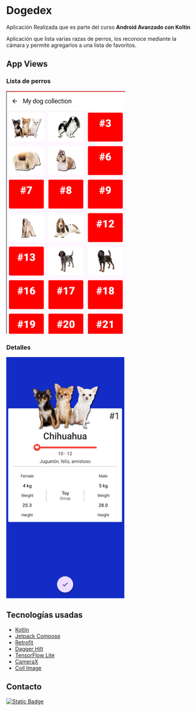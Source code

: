 # Dogedex

Aplicación Realizada que es parte del curso **Android Avanzado con Koltin**

Aplicación que lista varias razas de perros, los reconoce mediante la cámara y permite agregarlos a una lista de favoritos.



## App Views
### Lista de perros
![List Screen](/imagenes/DogListScreen.png "DogListScreen")

### Detalles 
![Detail Screen](/imagenes/DogDetailScreen.png "DogDetailScreen")

## Tecnologías usadas
- [Kotlin](https://kotlinlang.org/)
- [Jetpack Compose](https://developer.android.com/compose)
- [Retrofit](https://square.github.io/retrofit/)
- [Dagger Hilt](https://dagger.dev/hilt/)
- [TensorFlow Lite](https://blog.tensorflow.org/)
- [CameraX](https://developer.android.com/media/camera/camerax)
- [Coil Image](https://coil-kt.github.io/coil/)
## Contacto
[![Static Badge](https://img.shields.io/badge/Hern%C3%A1n%20Miranda-2B4FFF?style=for-the-badge&logo=linkedin&logoColor=FFFFFF&labelColor=000000)
](https://www.linkedin.com/in/hern%C3%A1n-miranda/)
